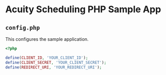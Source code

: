 # Acuity Scheduling PHP Sample App

## `config.php`

This configures the sample application.

```php
<?php

define(CLIENT_ID, 'YOUR_CLIENT_ID');
define(CLIENT_SECRET, 'YOUR_CLIENT_SECRET');
define(REDIRECT_URI, 'YOUR_REDIRECT_URI');
```
